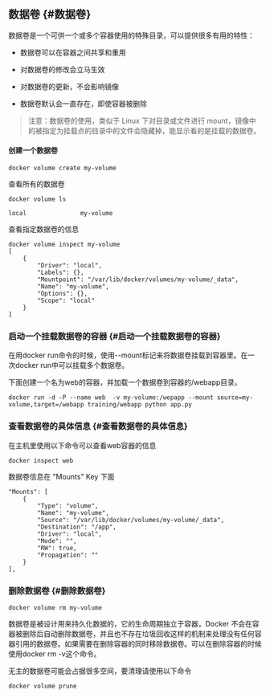 ## 数据卷 {#数据卷}

数据卷是一个可供一个或多个容器使用的特殊目录，可以提供很多有用的特性：

* 数据卷可以在容器之间共享和重用

* 对数据卷的修改会立马生效

* 对数据卷的更新，不会影响镜像

* 数据卷默认会一直存在，即使容器被删除

> 注意：数据卷的使用，类似于 Linux 下对目录或文件进行 mount，镜像中的被指定为挂载点的目录中的文件会隐藏掉，能显示看的是挂载的数据卷。

#### 创建一个数据卷

```
docker volume create my-volume
```

查看所有的数据卷

```
docker volume ls 

local               my-volume
```

查看指定数据卷的信息

```
docker volume inspect my-volume
[
    {
        "Driver": "local",
        "Labels": {},
        "Mountpoint": "/var/lib/docker/volumes/my-volume/_data",
        "Name": "my-volume",
        "Options": {},
        "Scope": "local"
    }
]
```

### 启动一个挂载数据卷的容器 {#启动一个挂载数据卷的容器}

在用docker run命令的时候，使用--mount标记来将数据卷挂载到容器里。在一次docker run中可以挂载多个数据卷。

下面创建一个名为web的容器，并加载一个数据卷到容器的/webapp目录。

```
docker run -d -P --name web  -v my-volume:/wepapp --mount source=my-volume,target=/webapp training/webapp python app.py
```

### 查看数据卷的具体信息 {#查看数据卷的具体信息}

在主机里使用以下命令可以查看web容器的信息

```
docker inspect web
```

数据卷信息在 "Mounts" Key 下面

```
"Mounts": [
    {
        "Type": "volume",
        "Name": "my-volume",
        "Source": "/var/lib/docker/volumes/my-volume/_data",
        "Destination": "/app",
        "Driver": "local",
        "Mode": "",
        "RW": true,
        "Propagation": ""
    }
],
```

### 删除数据卷 {#删除数据卷}

```
docker volume rm my-volume
```

数据卷是被设计用来持久化数据的，它的生命周期独立于容器，Docker 不会在容器被删除后自动删除数据卷，并且也不存在垃圾回收这样的机制来处理没有任何容器引用的数据卷。如果需要在删除容器的同时移除数据卷。可以在删除容器的时候使用docker rm -v这个命令。

无主的数据卷可能会占据很多空间，要清理请使用以下命令

```
docker volume prune
```



